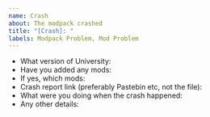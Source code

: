 ```yaml
---
name: Crash
about: The modpack crashed  
title: "[Crash]: "
labels: Modpack Problem, Mod Problem
---
```


* What version of University:
* Have you added any mods:
* If yes, which mods:
* Crash report link (preferably Pastebin etc, not the file):
* What were you doing when the crash happened:
* Any other details:
